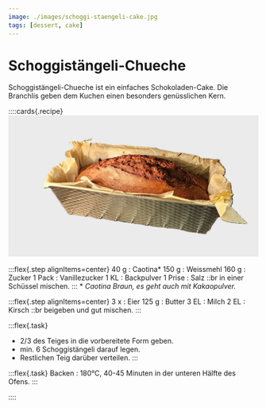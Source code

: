 ```yaml
---
image: ./images/schoggi-staengeli-cake.jpg
tags: [dessert, cake]
---
```


# Schoggistängeli-Chueche
<head>
    <meta property="og:locale" content="de_DE" />
</head>

Schoggistängeli-Chueche ist ein einfaches Schokoladen-Cake. Die Branchlis geben dem Kuchen einen besonders genüsslichen Kern.

::::cards{.recipe}
![](images/schoggi-staengeli-cake.jpg)

:::flex{.step alignItems=center}
    40 g
    : Caotina\*
    150 g
    : Weissmehl
    160 g
    : Zucker
    1 Pack
    : Vanillezucker
    1 KL
    : Backpulver
    1 Prise
    : Salz
::br
    in einer Schüssel mischen.
:::
\* *Caotina Braun, es geht auch mit Kakaopulver.*

:::flex{.step alignItems=center}
    3 x
    : Eier
    125 g
    : Butter
    3 EL
    : Milch
    2 EL
    : Kirsch
::br
    beigeben und gut mischen.
:::

:::flex{.task}
- 2/3 des Teiges in die vorbereitete Form geben.
- min. 6 Schoggistängeli darauf legen.
- Restlichen Teig darüber verteilen.
:::

:::flex{.task}
    Backen
    : 180°C, 40-45 Minuten in der unteren Hälfte des Ofens.
:::

::::